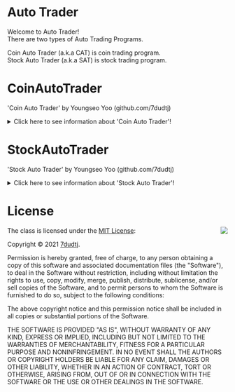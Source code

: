 # Auto Trader
Welcome to Auto Trader!  
There are two types of Auto Trading Programs.  

Coin Auto Trader (a.k.a CAT) is coin trading program.  
Stock Auto Trader (a.k.a SAT) is stock trading program.

# CoinAutoTrader
'Coin Auto Trader' by Youngseo Yoo (github.com/7dudtj)  
  
<details>
<summary>
Click here to see information about 'Coin Auto Trader'!
</summary>
<div>

### Warning!  
This program does not guarantee you to earn money.  
You can lose all of your money by various reasons, including program errors.  
Responsibility of investment is all up to you, and  
responsibility of using this program is all up to you. too.  
This program is made based on Larry Williams' volatility breakthrough strategy.  
I highly recommend you to change this program code by your own trading algorithms and use it.  
This program is made to use 'Upbit' api.
If you want to use, then I recommend ver 1.6.3.

### Ubuntu 서버 명령어

#### <백그라운드 실행>

ver 1.6.4 >>
```shell
$ nohup python3 cat_v.1.6.4.py > output.log &
```
 
#### <실행되고 있는지 확인> 

```shell
$ ps ax | grep .py
```

#### <프로세스 종료>(PID는 ps ax | grep .py를 했을때 확인 가능)

```shell
$ kill -9 PID
```

#### <서버 업그레이드>

리스트 업데이트 >>
```shell
$ apt-get update 
```

업그레이드 >>
```shell
$ sudo apt-get upgrade
```
</div>
</details>

# StockAutoTrader
'Stock Auto Trader' by Youngseo Yoo (github.com/7dudtj)  
   
<details>
<summary>
Click here to see information about 'Stock Auto Trader'!
</summary>
<div>

### Warning!  
This program does not guarantee you to earn money.  
You can lose all of your money by various reasons, including program errors.  
Responsibility of investment is all up to you, and  
responsibility of using this program is all up to you. too.  
This program is made based on Larry Williams' volatility breakthrough strategy.  
I highly recommend you to change this program code by your own trading algorithms and use it.  
This program is made to use 'CREON' api.  
This program is not developed yet. I do not recommend using this program right now.
</div>
</details>

# License

<img align="right" src="http://opensource.org/trademarks/opensource/OSI-Approved-License-100x137.png">

The class is licensed under the [MIT License](http://opensource.org/licenses/MIT):

Copyright &copy; 2021 [7dudtj](https://github.com/7dudtj).

Permission is hereby granted, free of charge, to any person obtaining a copy of this software and associated documentation files (the "Software"), to deal in the Software without restriction, including without limitation the rights to use, copy, modify, merge, publish, distribute, sublicense, and/or sell copies of the Software, and to permit persons to whom the Software is furnished to do so, subject to the following conditions:

The above copyright notice and this permission notice shall be included in all copies or substantial portions of the Software.

THE SOFTWARE IS PROVIDED "AS IS", WITHOUT WARRANTY OF ANY KIND, EXPRESS OR IMPLIED, INCLUDING BUT NOT LIMITED TO THE WARRANTIES OF MERCHANTABILITY, FITNESS FOR A PARTICULAR PURPOSE AND NONINFRINGEMENT. IN NO EVENT SHALL THE AUTHORS OR COPYRIGHT HOLDERS BE LIABLE FOR ANY CLAIM, DAMAGES OR OTHER LIABILITY, WHETHER IN AN ACTION OF CONTRACT, TORT OR OTHERWISE, ARISING FROM, OUT OF OR IN CONNECTION WITH THE SOFTWARE OR THE USE OR OTHER DEALINGS IN THE SOFTWARE.
